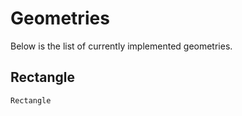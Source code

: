 # Geometries

Below is the list of currently implemented geometries.

## Rectangle

```@docs
Rectangle
```

